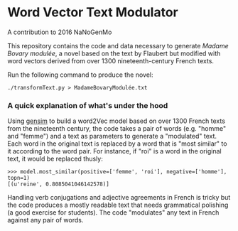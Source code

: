 # Word Vector Text Modulator
A contribution to 2016 NaNoGenMo

This repository contains the code and data necessary to generate _Madame Bovary modulée_, a novel based on the text by Flaubert but modified with word vectors derived from over 1300 nineteenth-century French texts.

Run the following command to produce the novel:

```
./transformText.py > MadameBovaryModulée.txt
```
### A quick explanation of what's under the hood

Using [gensim](https://radimrehurek.com/gensim/models/word2vec.html) to build a word2Vec model based on over 1300 French texts from the nineteenth century, the code takes a pair of words (e.g. "homme" and "femme") and a text as parameters to generate a "modulated" text. Each word in the original text is replaced by a word that is "most similar" to it according to the word pair. For instance, if "roi" is a word in the original text, it would be replaced thusly:

```
>>> model.most_similar(positive=['femme', 'roi'], negative=['homme'], topn=1)
[(u'reine', 0.8085041046142578)]
```
Handling verb conjugations and adjective agreements in French is tricky but the code produces a mostly readable text that needs grammatical polishing (a good exercise for students). The code "modulates" any text in French against any pair of words.

